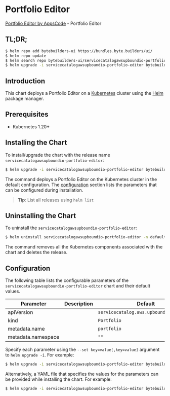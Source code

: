 # Portfolio Editor

[Portfolio Editor by AppsCode](https://byte.builders) - Portfolio Editor

## TL;DR;

```bash
$ helm repo add bytebuilders-ui https://bundles.byte.builders/ui/
$ helm repo update
$ helm search repo bytebuilders-ui/servicecatalogawsupboundio-portfolio-editor --version=v0.4.18
$ helm upgrade -i servicecatalogawsupboundio-portfolio-editor bytebuilders-ui/servicecatalogawsupboundio-portfolio-editor -n default --create-namespace --version=v0.4.18
```

## Introduction

This chart deploys a Portfolio Editor on a [Kubernetes](http://kubernetes.io) cluster using the [Helm](https://helm.sh) package manager.

## Prerequisites

- Kubernetes 1.20+

## Installing the Chart

To install/upgrade the chart with the release name `servicecatalogawsupboundio-portfolio-editor`:

```bash
$ helm upgrade -i servicecatalogawsupboundio-portfolio-editor bytebuilders-ui/servicecatalogawsupboundio-portfolio-editor -n default --create-namespace --version=v0.4.18
```

The command deploys a Portfolio Editor on the Kubernetes cluster in the default configuration. The [configuration](#configuration) section lists the parameters that can be configured during installation.

> **Tip**: List all releases using `helm list`

## Uninstalling the Chart

To uninstall the `servicecatalogawsupboundio-portfolio-editor`:

```bash
$ helm uninstall servicecatalogawsupboundio-portfolio-editor -n default
```

The command removes all the Kubernetes components associated with the chart and deletes the release.

## Configuration

The following table lists the configurable parameters of the `servicecatalogawsupboundio-portfolio-editor` chart and their default values.

|     Parameter      | Description |                      Default                       |
|--------------------|-------------|----------------------------------------------------|
| apiVersion         |             | <code>servicecatalog.aws.upbound.io/v1beta1</code> |
| kind               |             | <code>Portfolio</code>                             |
| metadata.name      |             | <code>portfolio</code>                             |
| metadata.namespace |             | <code>""</code>                                    |


Specify each parameter using the `--set key=value[,key=value]` argument to `helm upgrade -i`. For example:

```bash
$ helm upgrade -i servicecatalogawsupboundio-portfolio-editor bytebuilders-ui/servicecatalogawsupboundio-portfolio-editor -n default --create-namespace --version=v0.4.18 --set apiVersion=servicecatalog.aws.upbound.io/v1beta1
```

Alternatively, a YAML file that specifies the values for the parameters can be provided while
installing the chart. For example:

```bash
$ helm upgrade -i servicecatalogawsupboundio-portfolio-editor bytebuilders-ui/servicecatalogawsupboundio-portfolio-editor -n default --create-namespace --version=v0.4.18 --values values.yaml
```
